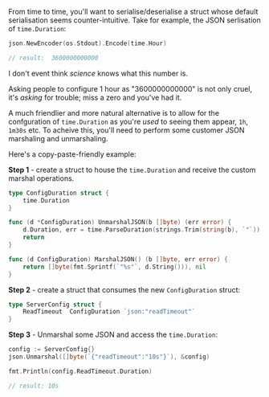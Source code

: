 From time to time, you'll want to serialise/deserialise a struct whose default serialisation seems counter-intuitive.  Take for example, the JSON serlisation of `time.Duration`:

``` go
json.NewEncoder(os.Stdout).Encode(time.Hour)

// result:  3600000000000
```

I don't event think *science* knows what this number is.

Asking people to configure 1 hour as "3600000000000" is not only cruel, it's *asking* for trouble; miss a zero and you've had it.

A much friendlier and more natural alternative is to allow for the confguration of `time.Duration` as you're *used* to seeing them appear, `1h`, `1m30s` etc.  To acheive this, you'll need to perform some customer JSON marshaling and unmarshaling.

Here's a copy-paste-friendly example:

**Step 1** - create a struct to house the `time.Duration` and receive the custom marshal operations.

``` go
type ConfigDuration struct {
	time.Duration
}

func (d *ConfigDuration) UnmarshalJSON(b []byte) (err error) {
	d.Duration, err = time.ParseDuration(strings.Trim(string(b), `"`))
	return
}

func (d ConfigDuration) MarshalJSON() (b []byte, err error) {
	return []byte(fmt.Sprintf(`"%s"`, d.String())), nil
}
```

**Step 2** - create a struct that consumes the new `ConfigDuration` struct:

``` go
type ServerConfig struct {
	ReadTimeout  ConfigDuration `json:"readTimeout"`
}
```

**Step 3** - Unmarshal some JSON and access the `time.Duration`:

``` go
config := ServerConfig{}
json.Unmarshal([]byte(`{"readTimeout":"10s"}`), &config)

fmt.Println(config.ReadTimeout.Duration)

// result: 10s
```